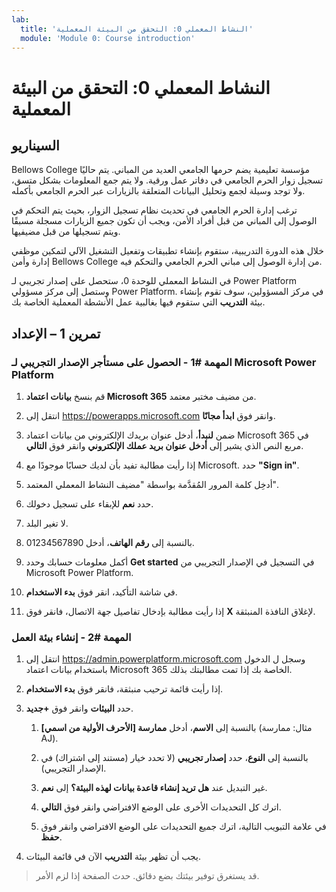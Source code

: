 ```yaml
---
lab:
  title: 'النشاط المعملي 0: التحقق من البيئة المعملية'
  module: 'Module 0: Course introduction'
---
```


# <a name="lab-0-validate-lab-environment"></a>النشاط المعملي 0: التحقق من البيئة المعملية

## <a name="scenario"></a>السيناريو

Bellows College مؤسسة تعليمية يضم حرمها الجامعي العديد من المباني. يتم حاليًا تسجيل زوار الحرم الجامعي في دفاتر عمل ورقية. ولا يتم جمع المعلومات بشكل متسق، ولا توجد وسيلة لجمع وتحليل البيانات المتعلقة بالزيارات عبر الحرم الجامعي بأكمله.

ترغب إدارة الحرم الجامعي في تحديث نظام تسجيل الزوار، بحيث يتم التحكم في الوصول إلى المباني من قبل أفراد الأمن، ويجب أن تكون جميع الزيارات مسجلة مسبقًا ويتم تسجيلها من قبل مضيفيها.

خلال هذه الدورة التدريبية، ستقوم بإنشاء تطبيقات وتفعيل التشغيل الآلي لتمكين موظفي إدارة وأمن Bellows College من إدارة الوصول إلى مباني الحرم الجامعي والتحكم فيه.

في النشاط المعملي للوحدة 0، ستحصل على إصدار تجريبي لـ Power Platform وستصل إلى مركز مسؤولي Power Platform. في مركز المسؤولين، سوف تقوم بإنشاء بيئة **التدريب** التي ستقوم فيها بغالبية عمل الأنشطة المعملية الخاصة بك.

## <a name="exercise-1--setup"></a>تمرين 1 – الإعداد

### <a name="task-1---acquire-your-microsoft-power-platform-trial-tenant"></a>المهمة \#1 - الحصول على مستأجر الإصدار التجريبي لـ Microsoft Power Platform

1. قم بنسخ **بيانات اعتماد Microsoft 365** من مضيف مختبر معتمد.

1. انتقل إلى <https://powerapps.microsoft.com> وانقر فوق **ابدأ مجانًا**.

1. ضمن **لنبدأ**، أدخل عنوان بريدك الإلكتروني من بيانات اعتماد Microsoft 365 في مربع النص الذي يشير إلى **أدخل عنوان بريد عملك الإلكتروني** وانقر فوق **التالي**.

1. إذا رأيت مطالبة تفيد بأن لديك حسابًا موجودًا مع Microsoft. حدد **"Sign in"**.

1. أدخِل كلمة المرور المُقدَّمة بواسطة "مضيف النشاط المعملي المعتمد".

1. حدد **نعم** للإبقاء على تسجيل دخولك.

1. لا تغير البلد.

1. بالنسبة إلى **رقم الهاتف**، أدخل 01234567890.

1. أكمل معلومات حسابك وحدد **Get started** في التسجيل في الإصدار التجريبي من Microsoft Power Platform.

1. في شاشة التأكيد، انقر فوق **بدء الاستخدام**.

1. إذا رأيت مطالبة بإدخال تفاصيل جهة الاتصال، فانقر فوق **X** لإغلاق النافذة المنبثقة.

### <a name="task-2--create-environment"></a>المهمة \#2 - إنشاء بيئة العمل

1. انتقل إلى <https://admin.powerplatform.microsoft.com> وسجل ل الدخول باستخدام بيانات اعتماد Microsoft 365 الخاصة بك إذا تمت مطالبتك بذلك.

1. إذا رأيت قائمة ترحيب منبثقة، فانقر فوق **بدء الاستخدام**.

1. حدد **البيئات** وانقر فوق **+جديد**.

    1. بالنسبة إلى **الاسم**، أدخل **ممارسة [الأحرف الأولية من اسمي]** (مثال: ممارسة AJ).

    1. بالنسبة إلى **النوع**، حدد **إصدار تجريبي** (لا تحدد خيار (مستند إلى اشتراك) في الإصدار التجريبي).

    1. غير التبديل عند **هل تريد إنشاء قاعدة بيانات لهذه البيئة؟** إلى **نعم**.

    1. اترك كل التحديدات الأخرى على الوضع الافتراضي وانقر فوق **التالي**.

    1. في علامة التبويب التالية، اترك جميع التحديدات على الوضع الافتراضي وانقر فوق **حفظ**.

1. يجب أن تظهر بيئة **التدريب** الآن في قائمة البيئات.

> قد يستغرق توفير بيئتك بضع دقائق. حدث الصفحة إذا لزم الأمر.

